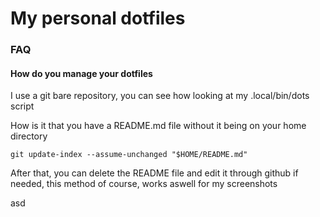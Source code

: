 # My personal dotfiles 

### FAQ
#### How do you manage your dotfiles
I use a git bare repository, you can see how looking at my .local/bin/dots script

How is it that you have a README.md file without it being on your home directory

`git update-index --assume-unchanged "$HOME/README.md"`

After that, you can delete the README file and edit it through github if needed, this method of course, works aswell for my screenshots



asd
